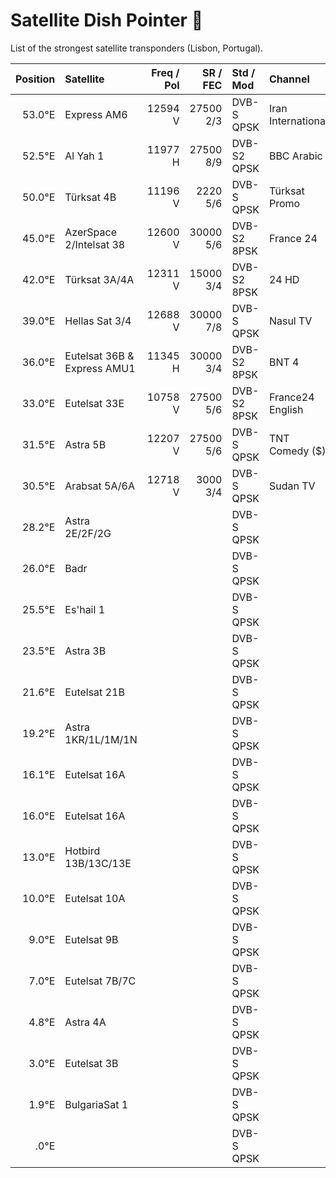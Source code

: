 # Satellite Dish Pointer :satellite:

List of the strongest satellite transponders (Lisbon, Portugal).

| Position | Satellite | Freq / Pol | SR / FEC | Std / Mod | Channel | SNR |
| -------: | :-------- | -------: | -----: | :------ | :------ | ------: |
| 53.0°E | Express AM6 | 12594 V | 27500 2/3 | DVB-S QPSK | Iran International | 26% 4.2dB |
| 52.5°E | Al Yah 1    | 11977 H | 27500 8/9 | DVB-S2 QPSK | BBC Arabic | 44% 7.2dB |
| 50.0°E | Türksat 4B  | 11196 V | 2220 5/6 | DVB-S QPSK | Türksat Promo | 43% 7.0dB |
| 45.0°E | AzerSpace 2/Intelsat 38 | 12600 V | 30000 5/6 | DVB-S2 8PSK | France 24 | 83% 13.5dB |
| 42.0°E | Türksat 3A/4A | 12311 V | 15000 3/4 | DVB-S2 8PSK | 24 HD | 54% 8.8dB |
| 39.0°E | Hellas Sat 3/4 | 12688 V | 30000 7/8 | DVB-S QPSK | Nasul TV | 87% 14.0dB |
| 36.0°E | Eutelsat 36B & Express AMU1 | 11345 H | 30000 3/4 | DVB-S2 8PSK | BNT 4 | 55% 9.0dB |
| 33.0°E | Eutelsat 33E | 10758 V | 27500 5/6 | DVB-S2 8PSK | France24 English | 74% 12.0dB |
| 31.5°E | Astra 5B | 12207 V | 27500 5/6 | DVB-S QPSK | TNT Comedy ($) | 60% 9.8dB |
| 30.5°E | Arabsat 5A/6A | 12718 V | 3000 3/4 | DVB-S QPSK | Sudan TV | 54% 8.8dB |
| 28.2°E | Astra 2E/2F/2G |  |  | DVB-S QPSK |  |  |
| 26.0°E | Badr |  |  | DVB-S QPSK |  |  |
| 25.5°E | Es'hail 1 |  |  | DVB-S QPSK |  |  |
| 23.5°E | Astra 3B |  |  | DVB-S QPSK |  |  |
| 21.6°E | Eutelsat 21B |  |  | DVB-S QPSK |  |  |
| 19.2°E | Astra 1KR/1L/1M/1N |  |  | DVB-S QPSK |  |  |
| 16.1°E | Eutelsat 16A |  |  | DVB-S QPSK |  |  |
| 16.0°E | Eutelsat 16A |  |  | DVB-S QPSK |  |  |
| 13.0°E | Hotbird 13B/13C/13E |  |  | DVB-S QPSK |  |  |
| 10.0°E | Eutelsat 10A |  |  | DVB-S QPSK |  |  |
| 9.0°E | Eutelsat 9B |  |  | DVB-S QPSK |  |  |
| 7.0°E | Eutelsat 7B/7C |  |  | DVB-S QPSK |  |  |
| 4.8°E | Astra 4A |  |  | DVB-S QPSK |  |  |
| 3.0°E | Eutelsat 3B |  |  | DVB-S QPSK |  |  |
| 1.9°E | BulgariaSat 1 |  |  | DVB-S QPSK |  |  |
| .0°E |  |  |  | DVB-S QPSK |  |  |

